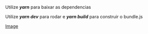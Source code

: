 Utilize ***yarn*** para baixar as dependencias

Utilize ***yarn dev*** para rodar e ***yarn build*** para construir o bundle.js

[Image](https://i.imgur.com/jRC8Sxc.png)
